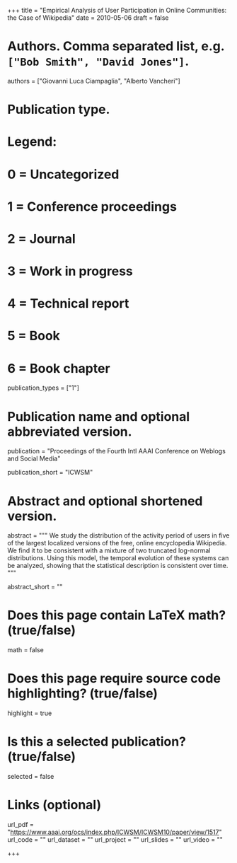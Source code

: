 +++
title = "Empirical Analysis of User Participation in Online Communities: the Case of Wikipedia"
date = 2010-05-06
draft = false

# Authors. Comma separated list, e.g. `["Bob Smith", "David Jones"]`.
authors = ["Giovanni Luca Ciampaglia", "Alberto Vancheri"]

# Publication type.
# Legend:
# 0 = Uncategorized
# 1 = Conference proceedings
# 2 = Journal
# 3 = Work in progress
# 4 = Technical report
# 5 = Book
# 6 = Book chapter
publication_types = ["1"]

# Publication name and optional abbreviated version.
publication = "Proceedings of the Fourth Intl AAAI Conference on Weblogs and Social Media"

publication_short = "ICWSM"

# Abstract and optional shortened version. 
abstract = """ We study the distribution of the activity period of users in
five of the largest localized versions of the free, online encyclopedia
Wikipedia. We find it to be consistent with a mixture of two truncated
log-normal distributions. Using this model, the temporal evolution of these
systems can be analyzed, showing that the statistical description is
consistent over time. """

abstract_short = ""

# Does this page contain LaTeX math? (true/false)
math = false

# Does this page require source code highlighting? (true/false)
highlight = true

# Is this a selected publication? (true/false)
selected = false

# Links (optional)
url_pdf = "https://www.aaai.org/ocs/index.php/ICWSM/ICWSM10/paper/view/1517"
url_code = ""
url_dataset = ""
url_project = ""
url_slides = ""
url_video = ""

+++
